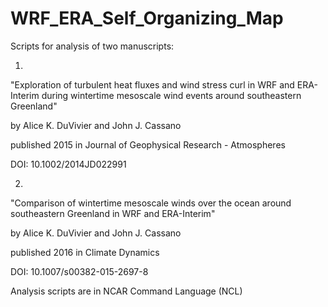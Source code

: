 # WRF_ERA_Self_Organizing_Map

Scripts for analysis of two manuscripts:

1) 

"Exploration of turbulent heat fluxes and wind stress curl in WRF and ERA-Interim during wintertime mesoscale wind events around southeastern Greenland"

by Alice K. DuVivier and John J. Cassano

published 2015 in Journal of Geophysical Research - Atmospheres

DOI: 10.1002/2014JD022991

2) 

"Comparison of wintertime mesoscale winds over the ocean around southeastern Greenland in WRF and ERA-Interim"

by Alice K. DuVivier and John J. Cassano

published 2016 in Climate Dynamics

DOI: 10.1007/s00382-015-2697-8




Analysis scripts are in NCAR Command Language (NCL)

